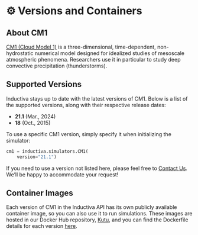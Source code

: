 # ⚙️ Versions and Containers

## About CM1
[CM1 (Cloud Model 1)](https://asap.ucar.edu/software/cm1/) is a three-dimensional, time-dependent, non-hydrostatic numerical model designed for idealized studies of mesoscale atmospheric phenomena. Researchers use it in particular to study deep convective precipitation (thunderstorms).

## Supported Versions
Inductiva stays up to date with the latest versions of CM1. Below is a list of the supported versions, along with their respective release dates:

- **21.1** (Mar., 2024)
- **18** (Oct., 2015)

To use a specific CM1 version, simply specify it when initializing the simulator:

```python
cm1 = inductiva.simulators.CM1(
    version="21.1")
```

If you need to use a version not listed here, please feel free to [Contact Us](mailto:support@inductiva.ai).
We’ll be happy to accommodate your request!

## Container Images
Each version of CM1 in the Inductiva API has its own publicly available container image, 
so you can also use it to run simulations. These images are hosted in our Docker Hub repository, 
[Kutu](https://hub.docker.com/r/inductiva/kutu/tags?name=cm1), and you can find the 
Dockerfile details for each version [here](https://github.com/inductiva/kutu/tree/main/simulators/cm1).